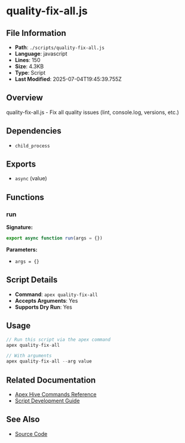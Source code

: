 # quality-fix-all.js

## File Information

- **Path**: `./scripts/quality-fix-all.js`
- **Language**: javascript
- **Lines**: 150
- **Size**: 4.3KB
- **Type**: Script
- **Last Modified**: 2025-07-04T19:45:39.755Z

## Overview

quality-fix-all.js - Fix all quality issues (lint, console.log, versions, etc.)

## Dependencies

- `child_process`

## Exports

- `async` (value)

## Functions

### run

**Signature:**
```javascript
export async function run(args = {})
```

**Parameters:**
- `args = {}`

## Script Details

- **Command**: `apex quality-fix-all`
- **Accepts Arguments**: Yes
- **Supports Dry Run**: Yes

## Usage

```javascript
// Run this script via the apex command
apex quality-fix-all

// With arguments
apex quality-fix-all --arg value
```

## Related Documentation

- [Apex Hive Commands Reference](../architecture/reference/commands/)
- [Script Development Guide](../development/scripts/)

## See Also

- [Source Code](./scripts/quality-fix-all.js)
